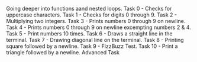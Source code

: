 Going deeper into functions aand nested loops.
Task 0 - Checks for uppercase characters.
Task 1 - Checks for digits 0 through 9.
Task 2 - Multiplying two integers.
Task 3 - Prints numbers 0 through 9 on newline.
Task 4 - Prints numbers 0 through 9 on newline excempting numbers 2 & 4.
Task 5 - Print numbers 10 times.
Task 6 - Draws a straight line in the terminal.
Task 7 - Drawing diagonal line on the terminal.
Task 8 - Printing square followed by a newline.
Task 9 - FizzBuzz Test.
Task 10 - Print a triangle followed by a newline.
Advanced Task
